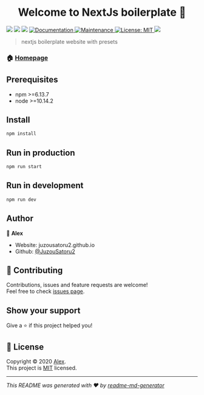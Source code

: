 <h1 align="center">Welcome to NextJs boilerplate 👋</h1>
<p>
  <img src="https://img.shields.io/github/package-json/v/JuzouSatoru2/NextJs-Boilerplate" />
  <img src="https://img.shields.io/badge/npm-%3E%3D6.13.7-blue.svg" />
  <img src="https://img.shields.io/badge/node-%3E%3D10.14.2-blue.svg" />
  <a href="https://github.com/JuzouSatoru2/NextJs-Boilerplate#readme" target="_blank">
    <img alt="Documentation" src="https://img.shields.io/badge/documentation-yes-brightgreen.svg" />
  </a>
  <a href="https://github.com/JuzouSatoru2/NextJs-Boilerplate/graphs/commit-activity" target="_blank">
    <img alt="Maintenance" src="https://img.shields.io/badge/Maintained%3F-yes-green.svg" />
  </a>
  <a href="https://github.com/JuzouSatoru2/NextJs-Boilerplate/blob/master/LICENSE" target="_blank">
    <img alt="License: MIT" src="https://img.shields.io/github/license/JuzouSatoru2/nextjs-boilerplate" />
  </a>
  <a href="https://www.codacy.com/manual/mccr4fthd/NextJs-Boilerplate?utm_source=github.com&amp;utm_medium=referral&amp;utm_content=JuzouSatoru2/NextJs-Boilerplate&amp;utm_campaign=Badge_Grade"><img src="https://app.codacy.com/project/badge/Grade/6caac38357384b81b636597d9a386621"/></a>
</p>

> nextjs boilerplate website with presets

### 🏠 [Homepage](https://github.com/JuzouSatoru2/NextJs-Boilerplate#readme)

## Prerequisites

- npm >=6.13.7
- node >=10.14.2

## Install

```sh
npm install
```

## Run in production

```sh
npm run start
```

## Run in development

```sh
npm run dev
```

## Author

👤 **Alex**

* Website: juzousatoru2.github.io
* Github: [@JuzouSatoru2](https://github.com/JuzouSatoru2)

## 🤝 Contributing

Contributions, issues and feature requests are welcome!<br />Feel free to check [issues page](https://github.com/JuzouSatoru2/NextJs-Boilerplate/issues). 

## Show your support

Give a ⭐️ if this project helped you!

## 📝 License

Copyright © 2020 [Alex](https://github.com/JuzouSatoru2).<br />
This project is [MIT](https://github.com/JuzouSatoru2/NextJs-Boilerplate/blob/master/LICENSE) licensed.

***
_This README was generated with ❤️ by [readme-md-generator](https://github.com/kefranabg/readme-md-generator)_